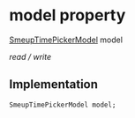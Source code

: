 


# model property






[SmeupTimePickerModel](../../smeup_models_widgets_smeup_timepicker_model/SmeupTimePickerModel-class.md) model
  
_read / write_






## Implementation

```dart
SmeupTimePickerModel model;


```







